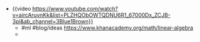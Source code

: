 - {{video https://www.youtube.com/watch?v=aircAruvnKk&list=PLZHQObOWTQDNU6R1_67000Dx_ZCJB-3pi&ab_channel=3Blue1Brown}}
	- #ml #blog/ideas https://www.khanacademy.org/math/linear-algebra
	-
